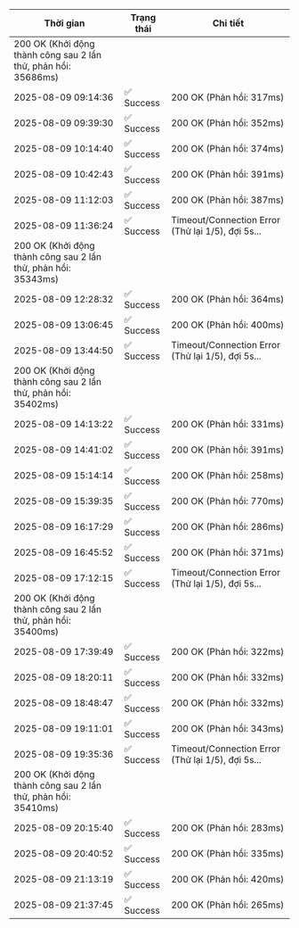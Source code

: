 | Thời gian | Trạng thái | Chi tiết |
|---|---|---|
200 OK (Khởi động thành công sau 2 lần thử, phản hồi: 35686ms) |
| 2025-08-09 09:14:36 | ✅ Success | 200 OK (Phản hồi: 317ms) |
| 2025-08-09 09:39:30 | ✅ Success | 200 OK (Phản hồi: 352ms) |
| 2025-08-09 10:14:40 | ✅ Success | 200 OK (Phản hồi: 374ms) |
| 2025-08-09 10:42:43 | ✅ Success | 200 OK (Phản hồi: 391ms) |
| 2025-08-09 11:12:03 | ✅ Success | 200 OK (Phản hồi: 387ms) |
| 2025-08-09 11:36:24 | ✅ Success | Timeout/Connection Error (Thử lại 1/5), đợi 5s...
200 OK (Khởi động thành công sau 2 lần thử, phản hồi: 35343ms) |
| 2025-08-09 12:28:32 | ✅ Success | 200 OK (Phản hồi: 364ms) |
| 2025-08-09 13:06:45 | ✅ Success | 200 OK (Phản hồi: 400ms) |
| 2025-08-09 13:44:50 | ✅ Success | Timeout/Connection Error (Thử lại 1/5), đợi 5s...
200 OK (Khởi động thành công sau 2 lần thử, phản hồi: 35402ms) |
| 2025-08-09 14:13:22 | ✅ Success | 200 OK (Phản hồi: 331ms) |
| 2025-08-09 14:41:02 | ✅ Success | 200 OK (Phản hồi: 391ms) |
| 2025-08-09 15:14:14 | ✅ Success | 200 OK (Phản hồi: 258ms) |
| 2025-08-09 15:39:35 | ✅ Success | 200 OK (Phản hồi: 770ms) |
| 2025-08-09 16:17:29 | ✅ Success | 200 OK (Phản hồi: 286ms) |
| 2025-08-09 16:45:52 | ✅ Success | 200 OK (Phản hồi: 371ms) |
| 2025-08-09 17:12:15 | ✅ Success | Timeout/Connection Error (Thử lại 1/5), đợi 5s...
200 OK (Khởi động thành công sau 2 lần thử, phản hồi: 35400ms) |
| 2025-08-09 17:39:49 | ✅ Success | 200 OK (Phản hồi: 322ms) |
| 2025-08-09 18:20:11 | ✅ Success | 200 OK (Phản hồi: 332ms) |
| 2025-08-09 18:48:47 | ✅ Success | 200 OK (Phản hồi: 332ms) |
| 2025-08-09 19:11:01 | ✅ Success | 200 OK (Phản hồi: 343ms) |
| 2025-08-09 19:35:36 | ✅ Success | Timeout/Connection Error (Thử lại 1/5), đợi 5s...
200 OK (Khởi động thành công sau 2 lần thử, phản hồi: 35410ms) |
| 2025-08-09 20:15:40 | ✅ Success | 200 OK (Phản hồi: 283ms) |
| 2025-08-09 20:40:52 | ✅ Success | 200 OK (Phản hồi: 335ms) |
| 2025-08-09 21:13:19 | ✅ Success | 200 OK (Phản hồi: 420ms) |
| 2025-08-09 21:37:45 | ✅ Success | 200 OK (Phản hồi: 265ms) |

